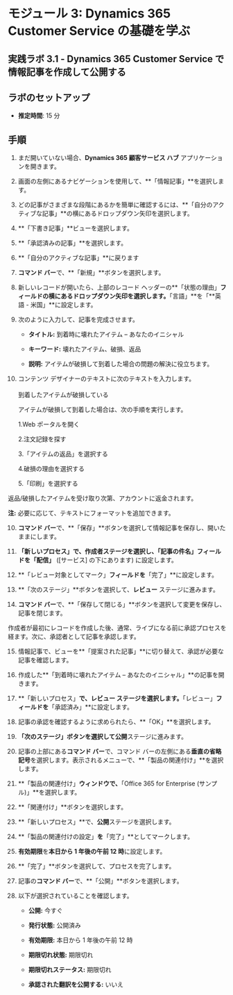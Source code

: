 ﻿---
ラボ:
    タイトル: 'ラボ 3.1: Dynamics 365 Customer Service で情報記事を作成して公開する'
    モジュール: 'モジュール 3: Dynamics 365 Customer Service の基礎を学ぶ'
---

モジュール 3: Dynamics 365 Customer Service の基礎を学ぶ
========================

## 実践ラボ 3.1 - Dynamics 365 Customer Service で情報記事を作成して公開する

## ラボのセットアップ

  - **推定時間**: 15 分

## 手順

1. まだ開いていない場合、**Dynamics 365 顧客サービス ハブ** アプリケーションを開きます。 

2. 画面の左側にあるナビゲーションを使用して、**「情報記事」**を選択します。 

3. どの記事がさまざまな段階にあるかを簡単に確認するには、**「自分のアクティブな記事」**の横にあるドロップダウン矢印を選択します。 

4. **「下書き記事」**ビューを選択します。 

5. **「承認済みの記事」**を選択します。 

6. **「自分のアクティブな記事」**に戻ります

7. **コマンド バー**で、**「新規」**ボタンを選択します。 

8. 新しいレコードが開いたら、上部のレコード ヘッダーの**「状態の理由」**フィールドの横にあるドロップダウン矢印を選択します。**「言語」**を「**英語 - 米国」**に設定します。

8. 次のように入力して、記事を完成させます。

	- **タイトル:** 到着時に壊れたアイテム – あなたのイニシャル

	- **キーワード:** 壊れたアイテム、破損、返品

	- **説明:** アイテムが破損して到着した場合の問題の解決に役立ちます。 

9. コンテンツ デザイナーのテキストに次のテキストを入力します。   
‎  
‎	到着したアイテムが破損している

	アイテムが破損して到着した場合は、次の手順を実行します。

	1.Web ポータルを開く

	2.注文記録を探す

	3.「アイテムの返品」を選択する

	4.破損の理由を選択する

	5.「印刷」を選択する

返品/破損したアイテムを受け取り次第、アカウントに返金されます。

**注:** 必要に応じて、テキストにフォーマットを追加できます。 

10. **コマンド バー**で、**「保存」**ボタンを選択して情報記事を保存し、開いたままにします。 

11. **「新しいプロセス」**で、**作成者**ステージを選択し、**「記事の件名」**フィールドを**「配信」** ([サービス] の下にあります) に設定します。 

12. **「レビュー対象としてマーク」**フィールドを**「完了」**に設定します。

13. **「次のステージ」**ボタンを選択して、**レビュー** ステージに進みます。

14. **コマンド バー**で、**「保存して閉じる」**ボタンを選択して変更を保存し、記事を閉じます。

作成者が最初にレコードを作成した後、通常、ライブになる前に承認プロセスを経ます。次に、承認者として記事を承認します。 

15. 情報記事で、ビューを**「提案された記事」**に切り替えて、承認が必要な記事を確認します。 

16. 作成した**「到着時に壊れたアイテム – あなたのイニシャル」**の記事を開きます。

17. **「新しいプロセス」**で、**レビュー** ステージを選択します。**「レビュー」**フィールドを**「承認済み」**に設定します。

18. 記事の承認を確認するように求められたら、**「OK」**を選択します。 

19. **「次のステージ」**ボタンを選択して**公開**ステージに進みます。 

20. 記事の上部にある**コマンド バー**で、コマンド バーの左側にある**垂直の省略記号**を選択します。表示されるメニューで、**「製品の関連付け」**を選択します。 

21. **「製品の関連付け」**ウィンドウで、**「Office 365 for Enterprise (サンプル)」**を選択します。

22. **「関連付け」**ボタンを選択します。 

23. **「新しいプロセス」**で、**公開**ステージを選択します。 

24. **「製品の関連付けの設定」**を**「完了」**としてマークします。 

25. **有効期限**を**本日から 1 年後の午前 12 時**に設定します。 

26. **「完了」**ボタンを選択して、プロセスを完了します。 

27. 記事の**コマンド バー**で、**「公開」**ボタンを選択します。 

28. 以下が選択されていることを確認します。

	- **公開:** 今すぐ

	- **発行状態:** 公開済み

	- **有効期限:** 本日から 1 年後の午前 12 時

	- **期限切れ状態:** 期限切れ

	- **期限切れステータス:** 期限切れ

	- **承認された翻訳を公開する:** いいえ


